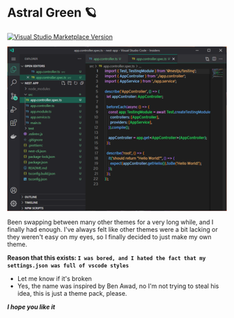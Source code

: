 # Astral Green 🪐
[![Visual Studio Marketplace Version](https://img.shields.io/visual-studio-marketplace/v/jackvalley.astral-green?logo=Visual%20Studio%20Code&style=for-the-badge)](https://marketplace.visualstudio.com/items?itemName=JackValley.astral-green)

![Preview image of theme](https://raw.githubusercontent.com/Ducky07/astral-green-theme/main/images/example.png)

Been swapping between many other themes for a very long while, and  I finally had enough.
I've always felt like other themes were a bit lacking or they weren't easy on my eyes, so I finally decided to just make my own theme.


**Reason that this exists: `I was bored, and I hated the fact that my settings.json was full of vscode styles`**
* Let me know if it's broken
* Yes, the name was inspired by Ben Awad, no I'm not trying to steal his idea, this is just a theme pack, please.

***I hope you like it***
